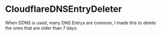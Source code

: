# CloudflareDNSEntryDeleter
When DDNS is used, many DNS Entrys are common, I made this to delete the ones that are older than 7 days.
